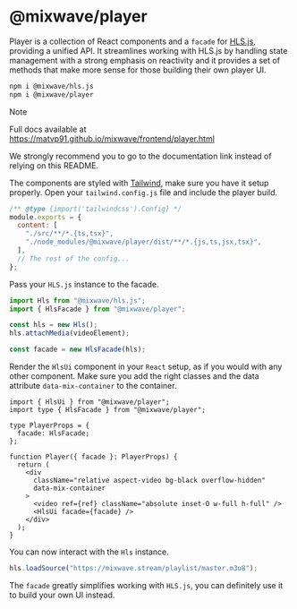 # @mixwave/player

Player is a collection of React components and a `facade` for [HLS.js](https://github.com/video-dev/hls.js), providing a unified API. It streamlines working with HLS.js by handling state management with a strong emphasis on reactivity and it provides a set of methods that make more sense for those building their own player UI.

```sh
npm i @mixwave/hls.js
npm i @mixwave/player
```

> [!NOTE]
> Full docs available at https://matvp91.github.io/mixwave/frontend/player.html

We strongly recommend you to go to the documentation link instead of relying on this README.

The components are styled with [Tailwind](https://tailwindcss.com/), make sure you have it setup properly. Open your `tailwind.config.js` file and include the player build.

```js
/** @type {import('tailwindcss').Config} */
module.exports = {
  content: [
    "./src/**/*.{ts,tsx}",
    "./node_modules/@mixwave/player/dist/**/*.{js,ts,jsx,tsx}",
  ],
  // The rest of the config...
};
```

Pass your `HLS.js` instance to the facade.

```ts
import Hls from "@mixwave/hls.js";
import { HlsFacade } from "@mixwave/player";

const hls = new Hls();
hls.attachMedia(videoElement);

const facade = new HlsFacade(hls);
```

Render the `HlsUi` component in your `React` setup, as if you would with any other component. Make sure you add the right classes and the data attribute `data-mix-container` to the container.

```tsx
import { HlsUi } from "@mixwave/player";
import type { HlsFacade } from "@mixwave/player";

type PlayerProps = {
  facade: HlsFacade;
};

function Player({ facade }: PlayerProps) {
  return (
    <div
      className="relative aspect-video bg-black overflow-hidden"
      data-mix-container
    >
      <video ref={ref} className="absolute inset-O w-full h-full" />
      <HlsUi facade={facade} />
    </div>
  );
}
```

You can now interact with the `Hls` instance.

```ts
hls.loadSource("https://mixwave.stream/playlist/master.m3u8");
```

The `facade` greatly simplifies working with `HLS.js`, you can definitely use it to build your own UI instead.
